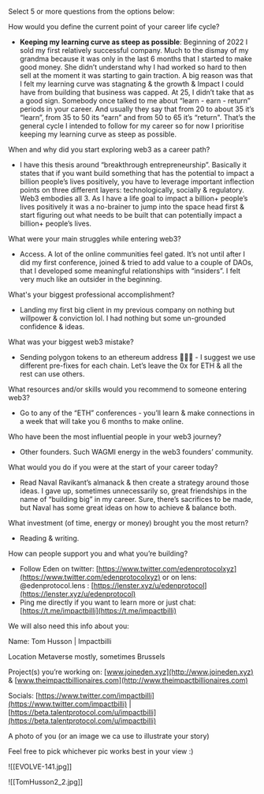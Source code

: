 Select 5 or more questions from the options below:

How would you define the current point of your career life cycle?

- **Keeping my learning curve as steep as possible**: Beginning of 2022 I sold my first relatively successful company. Much to the dismay of my grandma because it was only in the last 6 months that I started to make good money. She didn’t understand why I had worked so hard to then sell at the moment it was starting to gain traction. A big reason was that I felt my learning curve was stagnating & the growth & Impact I could have from building that business was capped. At 25, I didn’t take that as a good sign. Somebody once talked to me about “learn - earn - return” periods in your career. And usually they say that from 20 to about 35 it’s “learn”, from 35 to 50 its “earn” and from 50 to 65 it’s “return". That’s the general cycle I intended to follow for my career so for now I prioritise keeping my learning curve as steep as possible.

When and why did you start exploring web3 as a career path?

- I have this thesis around “breakthrough entrepreneurship”. Basically it states that if you want build something that has the potential to impact a billion people’s lives positively, you have to leverage important inflection points on three different layers: technologically, socially & regulatory. Web3 embodies all 3. As I have a life goal to impact a billion+ people’s lives positively it was a no-brainer to jump into the space head first & start figuring out what needs to be built that can potentially impact a billion+ people’s lives.

What were your main struggles while entering web3?

- Access. A lot of the online communities feel gated. It’s not until after I did my first conference, joined & tried to add value to a couple of DAOs, that I developed some meaningful relationships with “insiders”. I felt very much like an outsider in the beginning.

What's your biggest professional accomplishment?

- Landing my first big client in my previous company on nothing but willpower & conviction lol. I had nothing but some un-grounded confidence & ideas.

What was your biggest web3 mistake?

- Sending polygon tokens to an ethereum address 🤷🏼‍♂️ - I suggest we use different pre-fixes for each chain. Let’s leave the 0x for ETH & all the rest can use others.

What resources and/or skills would you recommend to someone entering web3?

- Go to any of the “ETH” conferences - you’ll learn & make connections in a week that will take you 6 months to make online.

Who have been the most influential people in your web3 journey?

- Other founders. Such WAGMI energy in the web3 founders’ community.

What would you do if you were at the start of your career today?

- Read Naval Ravikant’s almanack & then create a strategy around those ideas. I gave up, sometimes unnecessarily so, great friendships in the name of “building big” in my career. Sure, there’s sacrifices to be made, but Naval has some great ideas on how to achieve & balance both.

What investment (of time, energy or money) brought you the most return?

- Reading & writing.

How can people support you and what you’re building?

- Follow Eden on twitter: [https://www.twitter.com/edenprotocolxyz](https://www.twitter.com/edenprotocolxyz) or on lens: @edenprotocol.lens : [https://lenster.xyz/u/edenprotocol](https://lenster.xyz/u/edenprotocol)
- Ping me directly if you want to learn more or just chat: [https://t.me/impactbilli](https://t.me/impactbilli)

  

We will also need this info about you:

Name: Tom Husson | Impactbilli

Location Metaverse mostly, sometimes Brussels

Project(s) you’re working on: [www.joineden.xyz](http://www.joineden.xyz) & [www.theimpactbillionaires.com](http://www.theimpactbillionaires.com)

Socials: [https://www.twitter.com/impactbilli](https://www.twitter.com/impactbilli) | [https://beta.talentprotocol.com/u/impactbilli](https://beta.talentprotocol.com/u/impactbilli)

A photo of you (or an image we ca use to illustrate your story)

  

Feel free to pick whichever pic works best in your view :)

![[EVOLVE-141.jpg]]

![[TomHusson2_2.jpg]]